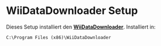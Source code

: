 WiiDataDownloader Setup==================Dieses Setup installiert den **[WiiDataDownloader](http://wdd.wiidatabase.de)**. Installiert in:    C:\Program Files (x86)\WiiDataDownloader